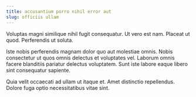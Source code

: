 ```yaml
---
title: accusantium porro nihil error aut
slug: officiis ullam
---
```


Voluptas magni similique nihil fugit consequatur. Ut vero est nam. Placeat ut quod. Perferendis ut soluta.

Iste nobis perferendis magnam dolor quo aut molestiae omnis. Nobis consectetur ut quos omnis delectus et voluptates vel. Laborum omnis facere blanditiis pariatur delectus voluptatem. Sunt iste labore eaque libero sint consequatur sapiente.

Quia velit occaecati ad ullam ut itaque et. Amet distinctio repellendus. Dolore fuga optio necessitatibus vitae sint.
